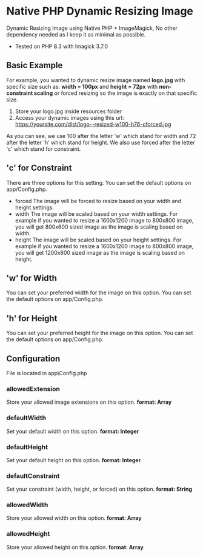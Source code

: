 # Native PHP Dynamic Resizing Image
Dynamic Resizing Image using Native PHP + ImageMagick, No other dependency needed as I keep it as minimal as possible.

- Tested on PHP 8.3 with Imagick 3.7.0

## Basic Example
For example, you wanted to dynamic resize image named **logo.jpg** with specific size such as: **width = 100px** and **height = 72px** with **non-constraint scaling** or forced resizing so the image is exactly on that specific size.

1. Store your logo.jpg inside resources folder
2. Access your dynamic images using this url: https://yoursite.com/dist/logo--resized-w100-h76-cforced.jpg

As you can see, we use 100 after the letter 'w' which stand for width and 72 after the letter 'h' which stand for height. We also use forced after the letter 'c' which stand for constraint.

## 'c' for Constraint
There are three options for this setting. You can set the default options on app/Config.php.
- forced
The image will be forced to resize based on your width and height settings.
- width
The image will be scaled based on your width settings. For example if you wanted to resize a 1600x1200 image to 800x800 image, you will get 800x600 sized image as the image is scaling based on width.
- height
The image will be scaled based on your height settings. For example if you wanted to resize a 1600x1200 image to 800x800 image, you will get 1200x800 sized image as the image is scaling based on height.

## 'w' for Width
You can set your preferred width for the image on this option. You can set the default options on app/Config.php.

## 'h' for Height
You can set your preferred height for the image on this option. You can set the default options on app/Config.php.

## Configuration
File is located in app\Config.php

### allowedExtension
Store your allowed image extensions on this option. __format: Array__

### defaultWidth
Set your default width on this option. __format: Integer__

### defaultHeight
Set your default height on this option. __format: Integer__

### defaultConstraint
Set your constraint (width, height, or forced) on this option. __format: String__

### allowedWidth
Store your allowed width on this option. __format: Array__

### allowedHeight
Store your allowed height on this option. __format: Array__